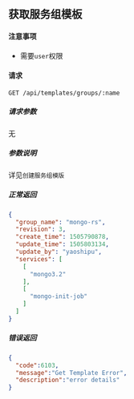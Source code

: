 ## 获取服务组模板

#### 注意事项

- 需要`user`权限

#### 请求

```
GET /api/templates/groups/:name
```

##### 请求参数

无

##### 参数说明

详见`创建服务组模版`

##### 正常返回

```json
{
  "group_name": "mongo-rs",
  "revision": 3,
  "create_time": 1505790878,
  "update_time": 1505803134,
  "update_by": "yaoshipu",
  "services": [
    [
      "mongo3.2"
    ],
    [
      "mongo-init-job"
    ]
  ]
}
```

##### 错误返回

```json
{
  "code":6103,
  "message":"Get Template Error",
  "description":"error details"
}
```